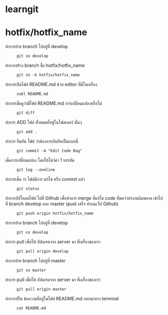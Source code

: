 # learngit

# hotfix/hotfix_name

ทำการย้าย branch ไปอยู่ที่ develop 
```
	 git co develop
```	 
ทำการสร้าง branch ชื่อ hotfix/hotfix_name
```
	 git co -b hotfix/hotfix_name
```	 

ทำการเปิดไฟล์ README.md ด้วย editor ที่มีในเครื่อง
```	 
	 subl README.md 
```
ทำการเช็คดูว่ามีไฟล์ README.md การเปลี่ยนแปลงหรือไม่
```	 
	 git diff
```
ทำการ ADD ไฟล์ ทั้งหมดที่อยู่ในโฟลเดอร์ นั้นๆ
```
	 git add .
```
ทำการ ยืนยัน ไฟล์ ว่าต้องการบันทึกเป็นแบบนี้	 
```
	 git commit -m "Edit Code Bug"
```
เช็คการเปลี่ยนแปลง โดยให้โชว์ค่า 1 บรรทัด	 
```
	 git log --oneline
```
ทำการเช็ค ว่า ไฟล์มีการ แก้ไข หรือ commit แล้ว  
```
	 git status
```	
ทำการอัปโหลดไฟล์ ไปที่ Github เพื่อทำการ merge ที่แก้ไข code ที่พบว่าทำงานผิดพลาด เข้าไปที่ branch develop และ master (pust เสร็จ ทำบนเว็ป Github)
```
	 git push origin hotfix/hotfix_name
```
ทำการย้าย branch ไปอยู่ที่ develop 
```
	 git co develop 
```
ทำการ pull เพื่อให้ อัปเดรตจาก server มา ที่เครื่องของเรา
```
     git pull origin develop
```
ทำการย้าย branch ไปอยู่ที่ master
```
     git co master
```
ทำการ pull เพื่อให้ อัปเดรตจาก server มา ที่เครื่องของเรา
```
     git pull origin master
```
ทำการปริ้น ข้อความที่อยู่ในไฟล์ README.md ออกมาทาง terminal
```
	 cat README.md

```


